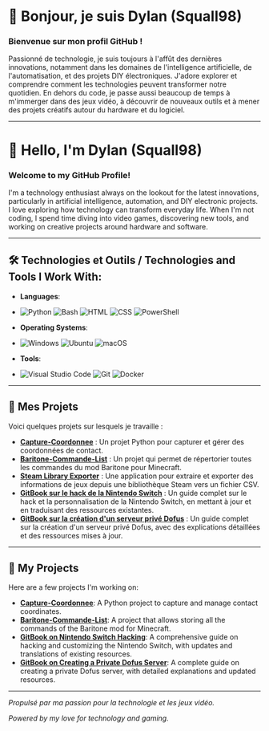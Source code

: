 # 👋 Bonjour, je suis Dylan (Squall98)

### Bienvenue sur mon profil GitHub !

Passionné de technologie, je suis toujours à l'affût des dernières innovations, notamment dans les domaines de l'intelligence artificielle, de l'automatisation, et des projets DIY électroniques. J'adore explorer et comprendre comment les technologies peuvent transformer notre quotidien. En dehors du code, je passe aussi beaucoup de temps à m'immerger dans des jeux vidéo, à découvrir de nouveaux outils et à mener des projets créatifs autour du hardware et du logiciel.

---

# 👋 Hello, I'm Dylan (Squall98)

### Welcome to my GitHub Profile!

I'm a technology enthusiast always on the lookout for the latest innovations, particularly in artificial intelligence, automation, and DIY electronic projects. I love exploring how technology can transform everyday life. When I'm not coding, I spend time diving into video games, discovering new tools, and working on creative projects around hardware and software.

---

## 🛠️ Technologies et Outils / Technologies and Tools I Work With:
- **Languages**:
- ![Python](https://img.shields.io/badge/Python-3776AB?style=for-the-badge&logo=python&logoColor=white)
  ![Bash](https://img.shields.io/badge/Bash-4EAA25?style=for-the-badge&logo=gnubash&logoColor=white)
  ![HTML](https://img.shields.io/badge/HTML5-E34F26?style=for-the-badge&logo=html5&logoColor=white)
  ![CSS](https://img.shields.io/badge/CSS3-1572B6?style=for-the-badge&logo=css3&logoColor=white)
  ![PowerShell](https://img.shields.io/badge/PowerShell-5391FE?style=for-the-badge&logo=powershell&logoColor=white)
  
- **Operating Systems**:
- ![Windows](https://img.shields.io/badge/Windows-0078D6?style=for-the-badge&logo=windows&logoColor=white)
  ![Ubuntu](https://img.shields.io/badge/Ubuntu-E95420?style=for-the-badge&logo=ubuntu&logoColor=white)
  ![macOS](https://img.shields.io/badge/macOS-000000?style=for-the-badge&logo=apple&logoColor=white)

- **Tools**:
- ![Visual Studio Code](https://img.shields.io/badge/Visual_Studio_Code-007ACC?style=for-the-badge&logo=visualstudiocode&logoColor=white)
  ![Git](https://img.shields.io/badge/Git-F05032?style=for-the-badge&logo=git&logoColor=white)
  ![Docker](https://img.shields.io/badge/Docker-2496ED?style=for-the-badge&logo=docker&logoColor=white)

---

## 📂 Mes Projets
Voici quelques projets sur lesquels je travaille :

- [**Capture-Coordonnee**](https://github.com/Squall98/Capture-Coordonnee) : Un projet Python pour capturer et gérer des coordonnées de contact.
- [**Baritone-Commande-List**](https://github.com/Squall98/Baritone-Commande-List) : Un projet qui permet de répertorier toutes les commandes du mod Baritone pour Minecraft.
- [**Steam Library Exporter**](https://github.com/Squall98/Steam-Library-Exporter) : Une application pour extraire et exporter des informations de jeux depuis une bibliothèque Steam vers un fichier CSV.
- [**GitBook sur le hack de la Nintendo Switch**](https://mahora.gitbook.io/guide-complet-du-hack-de-la-nintendo-switch) : Un guide complet sur le hack et la personnalisation de la Nintendo Switch, en mettant à jour et en traduisant des ressources existantes.
- [**GitBook sur la création d'un serveur privé Dofus**](https://mahora.gitbook.io/guide-pour-cree-un-serveur-priver-dofus) : Un guide complet sur la création d'un serveur privé Dofus, avec des explications détaillées et des ressources mises à jour.

---

## 📂 My Projects
Here are a few projects I'm working on:

- [**Capture-Coordonnee**](https://github.com/Squall98/Capture-Coordonnee): A Python project to capture and manage contact coordinates.
- [**Baritone-Commande-List**](https://github.com/Squall98/Baritone-Commande-List): A project that allows storing all the commands of the Baritone mod for Minecraft.
- [**GitBook on Nintendo Switch Hacking**](https://mahora.gitbook.io/guide-complet-du-hack-de-la-nintendo-switch): A comprehensive guide on hacking and customizing the Nintendo Switch, with updates and translations of existing resources.
- [**GitBook on Creating a Private Dofus Server**](https://mahora.gitbook.io/guide-pour-cree-un-serveur-priver-dofus): A complete guide on creating a private Dofus server, with detailed explanations and updated resources.

---

*Propulsé par ma passion pour la technologie et les jeux vidéo.*

*Powered by my love for technology and gaming.*
